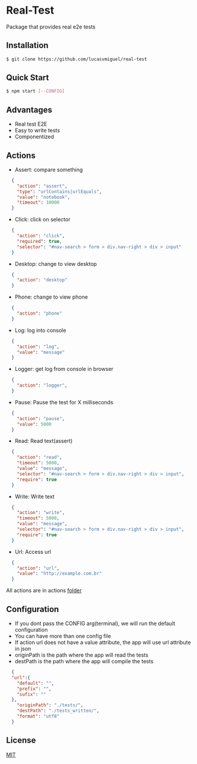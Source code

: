 # Real-Test

Package that provides real e2e tests

## Installation

```bash
$ git clone https://github.com/lucasvmiguel/real-test
```

## Quick Start

```bash
$ npm start [--CONFIG]
```

## Advantages

* Real test E2E
* Easy to write tests
* Componentized

## Actions

* Assert: compare something
```json
  {
    "action": "assert",
    "type": "urlContains|urlEquals",
    "value": "notebook",
    "timeout": 10000
  }
```
* Click: click on selector
```json
  {
    "action": "click",
    "required": true,
    "selector": "#nav-search > form > div.nav-right > div > input"
  }
```
* Desktop: change to view desktop
```json
  {
    "action": "desktop"
  }
```
* Phone: change to view phone
```json
  {
    "action": "phone"
  }
```
* Log: log into console
```json
  {
    "action": "log",
    "value": "message"
  }
```
* Logger: get log from console in browser
```json
  {
    "action": "logger",
  }
```
* Pause: Pause the test for X milliseconds
```json
  {
    "action": "pause",
    "value": 5000
  }
```
* Read: Read text(assert)
```json
  {
    "action": "read",
    "timeout": 5000,
    "value": "message",
    "selector": "#nav-search > form > div.nav-right > div > input",
    "require": true
  }
```
* Write: Write text
```json
  {
    "action": "write",
    "timeout": 5000,
    "value": "message",
    "selector": "#nav-search > form > div.nav-right > div > input",
    "require": true
  }
```
* Url: Access url
```json
  {
    "action": "url",
    "value": "http://example.com.br"
  }
```

All actions are in actions [folder](actions)

## Configuration

* If you dont pass the CONFIG arg(terminal), we will run the default configuration
* You can have more than one config file
* If action url does not have a value attribute, the app will use url attribute in json
* originPath is the path where the app will read the tests
* destPath is the path where the app will compile the tests
```json
  {
  "url":{
    "default": "",
    "prefix": "",
    "sufix": ""
  },
    "originPath": "./tests/",
    "destPath": "./tests_written/",
    "format": "utf8"
  }
```

## License

  [MIT](LICENSE)
